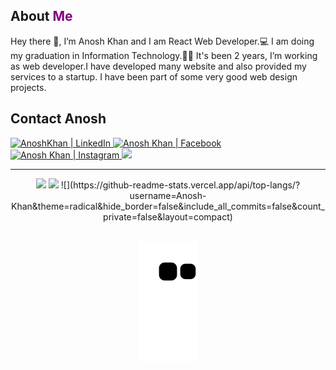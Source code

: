 <h2>About<span style="color:purple"> Me</span></h2>
Hey there 👋, I’m Anosh Khan and I am React Web Developer.💻
I am doing my graduation in Information Technology.👩‍🎓
It's been 2 years, I’m working as web developer.I have developed many website and also provided my services to a startup. I have been part of some very good web design projects.

<!--- social media icons, you can find them in assets directory of this repo --->
<h2>Contact Anosh</h2>
 
<a href="https://www.linkedin.com/in/anosh-khan-b2b980222/">
  <img height="60" alt="AnoshKhan | LinkedIn"  src="https://user-images.githubusercontent.com/60597290/173852531-4343e250-e3cb-4bdb-b84f-50695c64aa12.png"/>
</a> 
<a href="https://www.facebook.com/anosh.khan.56679">
  <img height="60" alt="Anosh Khan | Facebook" src="https://user-images.githubusercontent.com/60597290/173852508-c8fba934-8e29-45c1-940e-ce45af784d37.png" />
</a>
<a href="">
  <img height="60" alt="Anosh Khan | Instagram"  src="https://user-images.githubusercontent.com/60597290/173852523-c34e15e4-dc3b-4c2a-a5a4-d460b96e4151.png" />
</a>
<a href="">
    <img height="60" src="https://user-images.githubusercontent.com/60597290/173852545-4b8a3257-69ac-42ad-895e-bb842fd60372.png" />
</a> 


<!---->

<hr>
<p align="center">
  <img width="400px" src="https://github-readme-stats.vercel.app/api?username=anoshkhan&count_private=true&show_icons=true&theme=material-palenight&hide_border=true&bg_color=1F222E" />
  <img width="400px" src="https://github-readme-streak-stats.herokuapp.com?user=anoshkhan&theme=material-palenight&hide_border=true&fire=C77800&ring=7C2AE8&background=1F222E" />
 ![](https://github-readme-stats.vercel.app/api/top-langs/?username=Anosh-Khan&theme=radical&hide_border=false&include_all_commits=false&count_private=false&layout=compact)
</p>
  <br/>
<div align="center"> <img src="https://raw.githubusercontent.com/muhiqsimui/muhiqsimui/output/github-contribution-grid-snake.svg" /></div>
